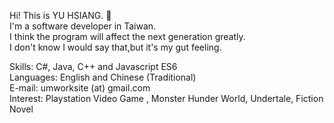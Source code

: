 Hi! This is YU HSIANG.  👋  
I'm a software developer in Taiwan.  
I think the program will affect the next generation greatly.  
I don't know I would say that,but it's my gut feeling. 

Skills: C#, Java, C++ and Javascript ES6  
Languages: English and Chinese (Traditional)  
E-mail: umworksite (at) gmail.com  
Interest: Playstation Video Game , Monster Hunder World, Undertale, Fiction Novel
